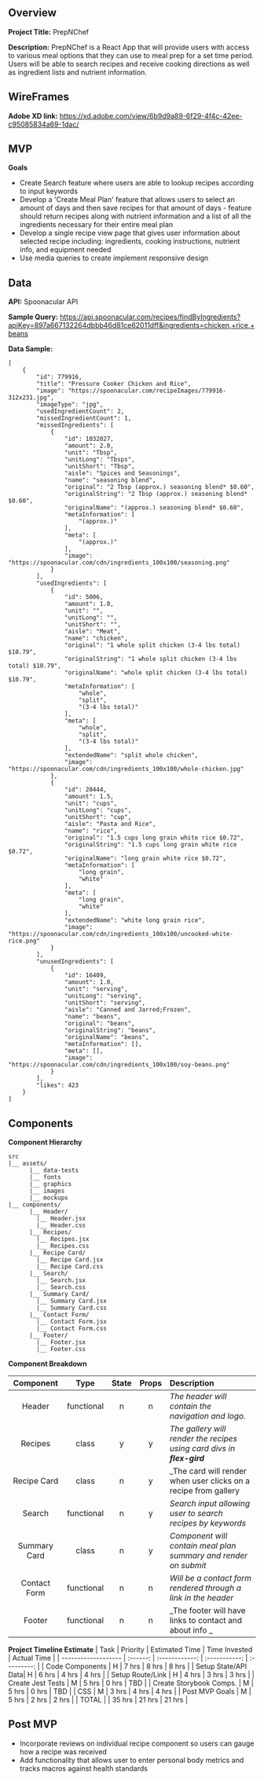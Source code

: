 ## Overview
 **Project Title:** PrepNChef

**Description:** PrepNChef is a React App that will provide users with access to various meal options that they can use to meal prep for a set time period. Users will be able to search recipes and receive cooking directions as well as ingredient lists and nutrient information.

 ## WireFrames
 **Adobe XD link:** https://xd.adobe.com/view/6b9d9a89-6f29-4f4c-42ee-c95085834a69-1dac/

## MVP
**Goals**
- Create Search feature where users are able to lookup recipes according to input keywords
- Develop a 'Create Meal Plan' feature that allows users to select an amount of days and then save recipes for that amount of days - feature should return recipes along with nutrient information and a list of all the ingredients necessary for their entire meal plan
- Develop a single recipe view page that gives user information about selected recipe including: ingredients, cooking instructions, nutrient info, and equipment needed 
- Use media queries to create implement responsive design 

## Data
**API:** Spoonacular API

**Sample Query:** https://api.spoonacular.com/recipes/findByIngredients?apiKey=897a667132264dbbb46d81ce62011dff&ingredients=chicken,+rice,+beans

**Data Sample:**

```
[
    {
        "id": 779916,
        "title": "Pressure Cooker Chicken and Rice",
        "image": "https://spoonacular.com/recipeImages/779916-312x231.jpg",
        "imageType": "jpg",
        "usedIngredientCount": 2,
        "missedIngredientCount": 1,
        "missedIngredients": [
            {
                "id": 1032027,
                "amount": 2.0,
                "unit": "Tbsp",
                "unitLong": "Tbsps",
                "unitShort": "Tbsp",
                "aisle": "Spices and Seasonings",
                "name": "seasoning blend",
                "original": "2 Tbsp (approx.) seasoning blend* $0.60",
                "originalString": "2 Tbsp (approx.) seasoning blend* $0.60",
                "originalName": "(approx.) seasoning blend* $0.60",
                "metaInformation": [
                    "(approx.)"
                ],
                "meta": [
                    "(approx.)"
                ],
                "image": "https://spoonacular.com/cdn/ingredients_100x100/seasoning.png"
            }
        ],
        "usedIngredients": [
            {
                "id": 5006,
                "amount": 1.0,
                "unit": "",
                "unitLong": "",
                "unitShort": "",
                "aisle": "Meat",
                "name": "chicken",
                "original": "1 whole split chicken (3-4 lbs total) $10.79",
                "originalString": "1 whole split chicken (3-4 lbs total) $10.79",
                "originalName": "whole split chicken (3-4 lbs total) $10.79",
                "metaInformation": [
                    "whole",
                    "split",
                    "(3-4 lbs total)"
                ],
                "meta": [
                    "whole",
                    "split",
                    "(3-4 lbs total)"
                ],
                "extendedName": "split whole chicken",
                "image": "https://spoonacular.com/cdn/ingredients_100x100/whole-chicken.jpg"
            },
            {
                "id": 20444,
                "amount": 1.5,
                "unit": "cups",
                "unitLong": "cups",
                "unitShort": "cup",
                "aisle": "Pasta and Rice",
                "name": "rice",
                "original": "1.5 cups long grain white rice $0.72",
                "originalString": "1.5 cups long grain white rice $0.72",
                "originalName": "long grain white rice $0.72",
                "metaInformation": [
                    "long grain",
                    "white"
                ],
                "meta": [
                    "long grain",
                    "white"
                ],
                "extendedName": "white long grain rice",
                "image": "https://spoonacular.com/cdn/ingredients_100x100/uncooked-white-rice.png"
            }
        ],
        "unusedIngredients": [
            {
                "id": 16409,
                "amount": 1.0,
                "unit": "serving",
                "unitLong": "serving",
                "unitShort": "serving",
                "aisle": "Canned and Jarred;Frozen",
                "name": "beans",
                "original": "beans",
                "originalString": "beans",
                "originalName": "beans",
                "metaInformation": [],
                "meta": [],
                "image": "https://spoonacular.com/cdn/ingredients_100x100/soy-beans.png"
            }
        ],
        "likes": 423
    }
]
```

## Components

**Component Hierarchy**
```
src
|__ assets/
      |__ data-tests
      |__ fonts
      |__ graphics
      |__ images
      |__ mockups
|__ components/
      |__ Header/
        |__ Header.jsx
        |__ Header.css
      |__ Recipes/
        |__ Recipes.jsx
        |__ Recipes.css  
      |__ Recipe Card/
        |__ Recipe Card.jsx
        |__ Recipe Card.css  
      |__ Search/
        |__ Search.jsx
        |__ Search.css   
      |__ Summary Card/
        |__ Summary Card.jsx
        |__ Summary Card.css  
      |__ Contact Form/
        |__ Contact Form.jsx
        |__ Contact Form.css    
      |__ Footer/
        |__ Footer.jsx
        |__ Footer.css
```


**Component Breakdown**

|  Component   |    Type    | State | Props | Description                                                      |
| :----------: | :--------: | :---: | :---: | :--------------------------------------------------------------- |
|    Header    | functional |   n   |   n   | _The header will contain the navigation and logo._               |
|   Recipes    |   class    |   y   |   y   | _The gallery will render the recipes using card divs in **flex-gird**_ |
| Recipe Card  |   class    |   n   |   y   | _The card will render when user clicks on a recipe from gallery  |
|    Search    | functional |   n   |   y   | _Search input allowing user to search recipes by keywords_       |
| Summary Card |   class    |   n   |   y   | _Component will contain meal plan summary and render on submit_  |
| Contact Form | functional |   n   |   n   | _Will be a contact form rendered through a link in the header_   |
|    Footer    | functional |   n   |   n   | _The footer will have links to contact and about info _          |

**Project Timeline Estimate**
| Task                | Priority | Estimated Time | Time Invested | Actual Time |
| ------------------- | :------: | :------------: | :-----------: | :---------: |
| Code Components     |    H     |     7 hrs      |     8 hrs     |     8 hrs   |
| Setup State/API Data|    H     |     6 hrs      |     4 hrs     |     4 hrs   |
| Setup Route/Link    |    H     |     4 hrs      |     3 hrs     |     3 hrs   |
| Create Jest Tests   |    M     |     5 hrs      |     0 hrs     |     TBD     |
| Create Storybook Comps. |    M     |     5 hrs      |     0 hrs     |     TBD     |
| CSS                 |    M     |     3 hrs      |     4 hrs     |     4 hrs   |
| Post MVP Goals      |    M     |     5 hrs      |     2 hrs     |     2 hrs   |
| TOTAL               |          |     35 hrs     |     21 hrs    |     21 hrs  |

## Post MVP
- Incorporate reviews on individual recipe component so users can gauge how a recipe was received
- Add functionality that allows user to enter personal body metrics and tracks macros against health standards

